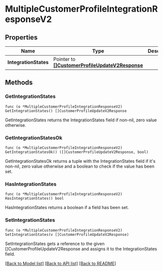 # MultipleCustomerProfileIntegrationResponseV2

## Properties

Name | Type | Description | Notes
------------ | ------------- | ------------- | -------------
**IntegrationStates** | Pointer to [**[]CustomerProfileUpdateV2Response**](CustomerProfileUpdateV2Response.md) |  | [optional] 

## Methods

### GetIntegrationStates

`func (o *MultipleCustomerProfileIntegrationResponseV2) GetIntegrationStates() []CustomerProfileUpdateV2Response`

GetIntegrationStates returns the IntegrationStates field if non-nil, zero value otherwise.

### GetIntegrationStatesOk

`func (o *MultipleCustomerProfileIntegrationResponseV2) GetIntegrationStatesOk() ([]CustomerProfileUpdateV2Response, bool)`

GetIntegrationStatesOk returns a tuple with the IntegrationStates field if it's non-nil, zero value otherwise
and a boolean to check if the value has been set.

### HasIntegrationStates

`func (o *MultipleCustomerProfileIntegrationResponseV2) HasIntegrationStates() bool`

HasIntegrationStates returns a boolean if a field has been set.

### SetIntegrationStates

`func (o *MultipleCustomerProfileIntegrationResponseV2) SetIntegrationStates(v []CustomerProfileUpdateV2Response)`

SetIntegrationStates gets a reference to the given []CustomerProfileUpdateV2Response and assigns it to the IntegrationStates field.


[[Back to Model list]](../README.md#documentation-for-models) [[Back to API list]](../README.md#documentation-for-api-endpoints) [[Back to README]](../README.md)


